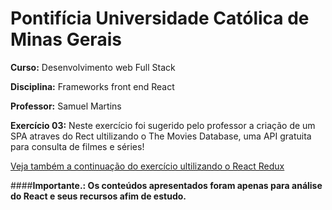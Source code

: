 # Pontifícia Universidade Católica de Minas Gerais

 **Curso:** Desenvolvimento web Full Stack
 
 **Disciplina:** Frameworks front end React
 
 **Professor:** Samuel Martins
 
 **Exercício 03:**  Neste exercício foi sugerido pelo professor a criação de um SPA atraves do Rect ultilizando o The Movies Database, uma API gratuita para consulta de filmes e séries!
 
 [Veja também a continuação do exercício ultilizando o React Redux](https://github.com/IgorMundim/movies-spa_04.git)
 
 ####**Importante.: Os conteúdos apresentados foram apenas para análise do React e seus recursos afim de estudo.**


